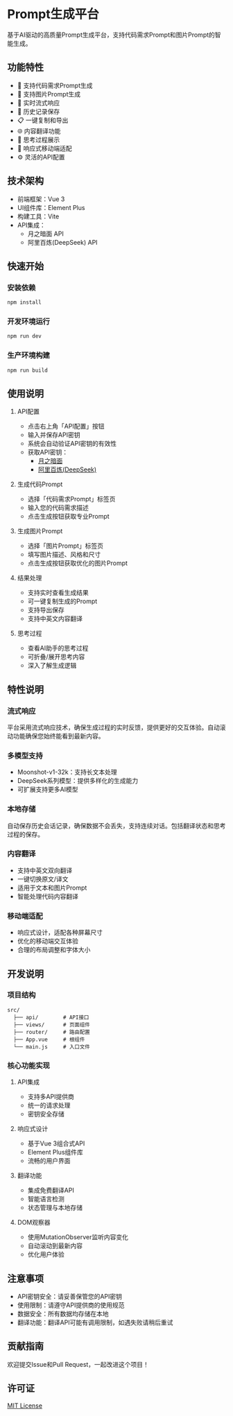 # Prompt生成平台

基于AI驱动的高质量Prompt生成平台，支持代码需求Prompt和图片Prompt的智能生成。

## 功能特性

- 🚀 支持代码需求Prompt生成
- 🎨 支持图片Prompt生成
- 💬 实时流式响应
- 🔄 历史记录保存
- 📋 一键复制和导出
- 🌐 内容翻译功能
- 🧠 思考过程展示
- 📱 响应式移动端适配
- ⚙️ 灵活的API配置

## 技术架构

- 前端框架：Vue 3
- UI组件库：Element Plus
- 构建工具：Vite
- API集成：
  - 月之暗面 API
  - 阿里百炼(DeepSeek) API

## 快速开始

### 安装依赖

```bash
npm install
```

### 开发环境运行

```bash
npm run dev
```

### 生产环境构建

```bash
npm run build
```

## 使用说明

1. API配置
   - 点击右上角「API配置」按钮
   - 输入并保存API密钥
   - 系统会自动验证API密钥的有效性
   - 获取API密钥：
     - [月之暗面](https://platform.moonshot.cn/console/api-keys)
     - [阿里百炼(DeepSeek)](https://bailian.console.aliyun.com/?apiKey=1#/api-key)

2. 生成代码Prompt
   - 选择「代码需求Prompt」标签页
   - 输入您的代码需求描述
   - 点击生成按钮获取专业Prompt

3. 生成图片Prompt
   - 选择「图片Prompt」标签页
   - 填写图片描述、风格和尺寸
   - 点击生成按钮获取优化的图片Prompt

4. 结果处理
   - 支持实时查看生成结果
   - 可一键复制生成的Prompt
   - 支持导出保存
   - 支持中英文内容翻译

5. 思考过程
   - 查看AI助手的思考过程
   - 可折叠/展开思考内容
   - 深入了解生成逻辑

## 特性说明

### 流式响应

平台采用流式响应技术，确保生成过程的实时反馈，提供更好的交互体验。自动滚动功能确保您始终能看到最新内容。

### 多模型支持

- Moonshot-v1-32k：支持长文本处理
- DeepSeek系列模型：提供多样化的生成能力
- 可扩展支持更多AI模型

### 本地存储

自动保存历史会话记录，确保数据不会丢失，支持连续对话。包括翻译状态和思考过程的保存。

### 内容翻译

- 支持中英文双向翻译
- 一键切换原文/译文
- 适用于文本和图片Prompt
- 智能处理代码内容翻译

### 移动端适配

- 响应式设计，适配各种屏幕尺寸
- 优化的移动端交互体验
- 合理的布局调整和字体大小

## 开发说明

### 项目结构

```
src/
  ├── api/        # API接口
  ├── views/      # 页面组件
  ├── router/     # 路由配置
  ├── App.vue     # 根组件
  └── main.js     # 入口文件
```

### 核心功能实现

1. API集成
   - 支持多API提供商
   - 统一的请求处理
   - 密钥安全存储

2. 响应式设计
   - 基于Vue 3组合式API
   - Element Plus组件库
   - 流畅的用户界面

3. 翻译功能
   - 集成免费翻译API
   - 智能语言检测
   - 状态管理与本地存储

4. DOM观察器
   - 使用MutationObserver监听内容变化
   - 自动滚动到最新内容
   - 优化用户体验

## 注意事项

- API密钥安全：请妥善保管您的API密钥
- 使用限制：请遵守API提供商的使用规范
- 数据安全：所有数据均存储在本地
- 翻译功能：翻译API可能有调用限制，如遇失败请稍后重试

## 贡献指南

欢迎提交Issue和Pull Request，一起改进这个项目！

## 许可证

[MIT License](LICENSE)